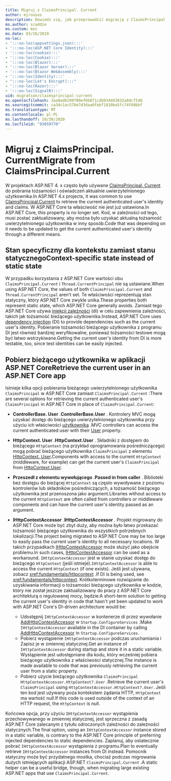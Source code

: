 ```yaml
---
title: Migruj z ClaimsPrincipal. Current
author: mjrousos
description: Dowiedz się, jak przeprowadzić migrację z ClaimsPrincipal. Current, aby pobrać tożsamość i oświadczenia uwierzytelnionego użytkownika w ASP.NET Core.
ms.author: scaddie
ms.custom: mvc
ms.date: 03/26/2019
no-loc:
- ':::no-loc(appsettings.json):::'
- ':::no-loc(ASP.NET Core Identity):::'
- ':::no-loc(cookie):::'
- ':::no-loc(Cookie):::'
- ':::no-loc(Blazor):::'
- ':::no-loc(Blazor Server):::'
- ':::no-loc(Blazor WebAssembly):::'
- ':::no-loc(Identity):::'
- ":::no-loc(Let's Encrypt):::"
- ':::no-loc(Razor):::'
- ':::no-loc(SignalR):::'
uid: migration/claimsprincipal-current
ms.openlocfilehash: 3aa0adb299789efbb071cdb934d43832a84cf540
ms.sourcegitcommit: ca34c1ac578e7d3daa0febf1810ba5fc74f60bbf
ms.translationtype: MT
ms.contentlocale: pl-PL
ms.lasthandoff: 10/30/2020
ms.locfileid: "93059770"
---
```

# <a name="migrate-from-claimsprincipalcurrent"></a><span data-ttu-id="c9e04-103">Migruj z ClaimsPrincipal. Current</span><span class="sxs-lookup"><span data-stu-id="c9e04-103">Migrate from ClaimsPrincipal.Current</span></span>

<span data-ttu-id="c9e04-104">W projektach ASP.NET 4. x często było używane [ClaimsPrincipal. Current](/dotnet/api/system.security.claims.claimsprincipal.current) do pobrania tożsamości i oświadczeń aktualnie uwierzytelnionego użytkownika.</span><span class="sxs-lookup"><span data-stu-id="c9e04-104">In ASP.NET 4.x projects, it was common to use [ClaimsPrincipal.Current](/dotnet/api/system.security.claims.claimsprincipal.current) to retrieve the current authenticated user's identity and claims.</span></span> <span data-ttu-id="c9e04-105">W ASP.NET Core ta właściwość nie jest już ustawiona.</span><span class="sxs-lookup"><span data-stu-id="c9e04-105">In ASP.NET Core, this property is no longer set.</span></span> <span data-ttu-id="c9e04-106">Kod, w zależności od tego, musi zostać zaktualizowany, aby można było uzyskać aktualną tożsamość uwierzytelnionego użytkownika w inny sposób.</span><span class="sxs-lookup"><span data-stu-id="c9e04-106">Code that was depending on it needs to be updated to get the current authenticated user's identity through a different means.</span></span>

## <a name="context-specific-state-instead-of-static-state"></a><span data-ttu-id="c9e04-107">Stan specyficzny dla kontekstu zamiast stanu statycznego</span><span class="sxs-lookup"><span data-stu-id="c9e04-107">Context-specific state instead of static state</span></span>

<span data-ttu-id="c9e04-108">W przypadku korzystania z ASP.NET Core wartości obu `ClaimsPrincipal.Current` i `Thread.CurrentPrincipal` nie są ustawiane.</span><span class="sxs-lookup"><span data-stu-id="c9e04-108">When using ASP.NET Core, the values of both `ClaimsPrincipal.Current` and `Thread.CurrentPrincipal` aren't set.</span></span> <span data-ttu-id="c9e04-109">Te właściwości reprezentują stan statyczny, który ASP.NET Core zwykle unika.</span><span class="sxs-lookup"><span data-stu-id="c9e04-109">These properties both represent static state, which ASP.NET Core generally avoids.</span></span> <span data-ttu-id="c9e04-110">Zamiast tego ASP.NET Core używa [iniekcji zależności](xref:fundamentals/dependency-injection) (di) w celu zapewnienia zależności, takich jak tożsamość bieżącego użytkownika.</span><span class="sxs-lookup"><span data-stu-id="c9e04-110">Instead, ASP.NET Core uses [dependency injection](xref:fundamentals/dependency-injection) (DI) to provide dependencies such as the current user's identity.</span></span> <span data-ttu-id="c9e04-111">Pobieranie tożsamości bieżącego użytkownika z programu DI jest również bardziej weryfikowalne, ponieważ tożsamości testowe mogą być łatwo wstrzykiwane.</span><span class="sxs-lookup"><span data-stu-id="c9e04-111">Getting the current user's identity from DI is more testable, too, since test identities can be easily injected.</span></span>

## <a name="retrieve-the-current-user-in-an-aspnet-core-app"></a><span data-ttu-id="c9e04-112">Pobierz bieżącego użytkownika w aplikacji ASP.NET Core</span><span class="sxs-lookup"><span data-stu-id="c9e04-112">Retrieve the current user in an ASP.NET Core app</span></span>

<span data-ttu-id="c9e04-113">Istnieje kilka opcji pobierania bieżącego uwierzytelnionego użytkownika `ClaimsPrincipal` w ASP.NET Core zamiast `ClaimsPrincipal.Current` :</span><span class="sxs-lookup"><span data-stu-id="c9e04-113">There are several options for retrieving the current authenticated user's `ClaimsPrincipal` in ASP.NET Core in place of `ClaimsPrincipal.Current`:</span></span>

* <span data-ttu-id="c9e04-114">**ControllerBase. User** .</span><span class="sxs-lookup"><span data-stu-id="c9e04-114">**ControllerBase.User** .</span></span> <span data-ttu-id="c9e04-115">Kontrolery MVC mogą uzyskać dostęp do bieżącego uwierzytelnionego użytkownika przy użyciu ich właściwości [użytkownika](/dotnet/api/microsoft.aspnetcore.mvc.controllerbase.user) .</span><span class="sxs-lookup"><span data-stu-id="c9e04-115">MVC controllers can access the current authenticated user with their [User](/dotnet/api/microsoft.aspnetcore.mvc.controllerbase.user) property.</span></span>
* <span data-ttu-id="c9e04-116">**HttpContext. User** .</span><span class="sxs-lookup"><span data-stu-id="c9e04-116">**HttpContext.User** .</span></span> <span data-ttu-id="c9e04-117">Składniki z dostępem do bieżącego `HttpContext` (na przykład oprogramowania pośredniczącego) mogą pobrać bieżącego użytkownika `ClaimsPrincipal` z elementu [HttpContext. User](/dotnet/api/microsoft.aspnetcore.http.httpcontext.user).</span><span class="sxs-lookup"><span data-stu-id="c9e04-117">Components with access to the current `HttpContext` (middleware, for example) can get the current user's `ClaimsPrincipal` from [HttpContext.User](/dotnet/api/microsoft.aspnetcore.http.httpcontext.user).</span></span>
* <span data-ttu-id="c9e04-118">**Przeszedł z elementu wywołującego** .</span><span class="sxs-lookup"><span data-stu-id="c9e04-118">**Passed in from caller** .</span></span> <span data-ttu-id="c9e04-119">Biblioteki bez dostępu do bieżącej `HttpContext` są często wywoływane z poziomu kontrolerów lub składników pośredniczących, a tożsamość bieżącego użytkownika jest przenoszona jako argument.</span><span class="sxs-lookup"><span data-stu-id="c9e04-119">Libraries without access to the current `HttpContext` are often called from controllers or middleware components and can have the current user's identity passed as an argument.</span></span>
* <span data-ttu-id="c9e04-120">**IHttpContextAccessor** .</span><span class="sxs-lookup"><span data-stu-id="c9e04-120">**IHttpContextAccessor** .</span></span> <span data-ttu-id="c9e04-121">Projekt migrowany do ASP.NET Core może być zbyt duży, aby można było łatwo przekazać tożsamość bieżącego użytkownika do wszystkich potrzebnych lokalizacji.</span><span class="sxs-lookup"><span data-stu-id="c9e04-121">The project being migrated to ASP.NET Core may be too large to easily pass the current user's identity to all necessary locations.</span></span> <span data-ttu-id="c9e04-122">W takich przypadkach [IHttpContextAccessor](/dotnet/api/microsoft.aspnetcore.http.ihttpcontextaccessor) może służyć jako obejście problemu.</span><span class="sxs-lookup"><span data-stu-id="c9e04-122">In such cases, [IHttpContextAccessor](/dotnet/api/microsoft.aspnetcore.http.ihttpcontextaccessor) can be used as a workaround.</span></span> <span data-ttu-id="c9e04-123">`IHttpContextAccessor` jest w stanie uzyskać dostęp do bieżącego `HttpContext` (jeśli istnieje).</span><span class="sxs-lookup"><span data-stu-id="c9e04-123">`IHttpContextAccessor` is able to access the current `HttpContext` (if one exists).</span></span> <span data-ttu-id="c9e04-124">Jeśli jest używana, zobacz <xref:fundamentals/httpcontext> .</span><span class="sxs-lookup"><span data-stu-id="c9e04-124">If DI is being used, see <xref:fundamentals/httpcontext>.</span></span> <span data-ttu-id="c9e04-125">Krótkoterminowe rozwiązanie do uzyskiwania informacji o tożsamości bieżącego użytkownika w kodzie, który nie został jeszcze zaktualizowany do pracy z ASP.NET Core architekturą o regulowanej mocy, będzie:</span><span class="sxs-lookup"><span data-stu-id="c9e04-125">A short-term solution to getting the current user's identity in code that hasn't yet been updated to work with ASP.NET Core's DI-driven architecture would be:</span></span>

  * <span data-ttu-id="c9e04-126">Udostępnij `IHttpContextAccessor` w kontenerze di przez wywołanie [AddHttpContextAccessor](https://github.com/aspnet/Hosting/issues/793) w `Startup.ConfigureServices` .</span><span class="sxs-lookup"><span data-stu-id="c9e04-126">Make `IHttpContextAccessor` available in the DI container by calling [AddHttpContextAccessor](https://github.com/aspnet/Hosting/issues/793) in `Startup.ConfigureServices`.</span></span>
  * <span data-ttu-id="c9e04-127">Pobierz wystąpienie `IHttpContextAccessor` podczas uruchamiania i Zapisz je w zmiennej statycznej.</span><span class="sxs-lookup"><span data-stu-id="c9e04-127">Get an instance of `IHttpContextAccessor` during startup and store it in a static variable.</span></span> <span data-ttu-id="c9e04-128">Wystąpienie jest udostępniane dla kodu, który wcześniej pobiera bieżącego użytkownika z właściwości statycznej.</span><span class="sxs-lookup"><span data-stu-id="c9e04-128">The instance is made available to code that was previously retrieving the current user from a static property.</span></span>
  * <span data-ttu-id="c9e04-129">Pobierz użycie bieżącego użytkownika `ClaimsPrincipal` `HttpContextAccessor.HttpContext?.User` .</span><span class="sxs-lookup"><span data-stu-id="c9e04-129">Retrieve the current user's `ClaimsPrincipal` using `HttpContextAccessor.HttpContext?.User`.</span></span> <span data-ttu-id="c9e04-130">Jeśli ten kod jest używany poza kontekstem żądania HTTP, `HttpContext` ma wartość null.</span><span class="sxs-lookup"><span data-stu-id="c9e04-130">If this code is used outside of the context of an HTTP request, the `HttpContext` is null.</span></span>

<span data-ttu-id="c9e04-131">Końcowa opcja, przy użyciu `IHttpContextAccessor` wystąpienia przechowywanego w zmiennej statycznej, jest sprzeczna z zasadą ASP.NET Core zalecanym z tytułu odroczonych zależności do zależności statycznych.</span><span class="sxs-lookup"><span data-stu-id="c9e04-131">The final option, using an `IHttpContextAccessor` instance stored in a static variable, is contrary to the ASP.NET Core principle of preferring injected dependencies to static dependencies.</span></span> <span data-ttu-id="c9e04-132">Zaplanuj, aby ostatecznie pobrać `IHttpContextAccessor` wystąpienia z programu.</span><span class="sxs-lookup"><span data-stu-id="c9e04-132">Plan to eventually retrieve `IHttpContextAccessor` instances from DI instead.</span></span> <span data-ttu-id="c9e04-133">Pomocnik statyczny może być przydatnego mostka, chociaż podczas migrowania dużych istniejących aplikacji ASP.NET `ClaimsPrincipal.Current` .</span><span class="sxs-lookup"><span data-stu-id="c9e04-133">A static helper can be a useful bridge, though, when migrating large existing ASP.NET apps that use `ClaimsPrincipal.Current`.</span></span>

